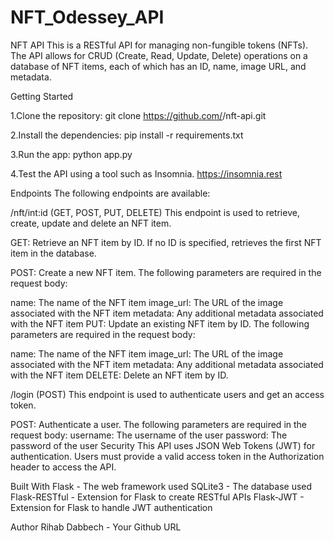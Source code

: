 # NFT_Odessey_API
NFT API
This is a RESTful API for managing non-fungible tokens (NFTs). The API allows for CRUD (Create, Read, Update, Delete) operations on a database of NFT items, each of which has an ID, name, image URL, and metadata.

Getting Started

1.Clone the repository:
git clone https://github.com/<your-username>/nft-api.git

2.Install the dependencies:
pip install -r requirements.txt

3.Run the app:
python app.py

4.Test the API using a tool such as Insomnia.
https://insomnia.rest

Endpoints
The following endpoints are available:

/nft/int:id (GET, POST, PUT, DELETE)
This endpoint is used to retrieve, create, update and delete an NFT item.

GET: Retrieve an NFT item by ID. If no ID is specified, retrieves the first NFT item in the database.

POST: Create a new NFT item. The following parameters are required in the request body:

name: The name of the NFT item
image_url: The URL of the image associated with the NFT item
metadata: Any additional metadata associated with the NFT item
PUT: Update an existing NFT item by ID. The following parameters are required in the request body:

name: The name of the NFT item
image_url: The URL of the image associated with the NFT item
metadata: Any additional metadata associated with the NFT item
DELETE: Delete an NFT item by ID.

/login (POST)
This endpoint is used to authenticate users and get an access token.

POST: Authenticate a user. The following parameters are required in the request body:
username: The username of the user
password: The password of the user
Security
This API uses JSON Web Tokens (JWT) for authentication. Users must provide a valid access token in the Authorization header to access the API.

Built With
Flask - The web framework used
SQLite3 - The database used
Flask-RESTful - Extension for Flask to create RESTful APIs
Flask-JWT - Extension for Flask to handle JWT authentication


Author
Rihab Dabbech - Your Github URL



